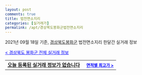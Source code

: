 ```yaml
---
layout: post
comments: true
title: 법전면소지리
categories: [실거래가]
permalink: /apt/경상북도봉화군법전면소지리
---
```


2021년 09월 18일 기준, <a href="/apt/경상북도봉화군">경상북도봉화군</a> 법전면소지리 한달간 실거래 정보

<a style="color: blue;" href="/apt/경상북도봉화군">< 경상북도 봉화군 전체 실거래 정보</a>
<!---- start ---->
<table>
  <tr>
    <td colspan="4" style="font-weight: bold;"><a href="/apt/경상북도봉화군법전면소지리{name_without_space}">오늘 등록된 실거래 정보가 없습니다</a> &nbsp;&nbsp;&nbsp; <a style="color: blue; font-size: smaller;" href="/apt/경상북도봉화군법전면소지리{name_without_space}">면적별 최고가 ></a></td>
  </tr>
    
</table>
<!---- end ---->
    